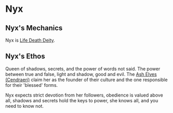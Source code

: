 # Nyx

## Nyx's Mechanics

Nyx is [Life Death Deity](../../Deity%20Mechanics/Life%20Death%20Deity.md).

## Nyx's Ethos

Queen of shadows, secrets, and the power of words not said. The power between true and false, light and shadow, good and evil. The [Ash Elves (Cendraeri)](../../../../Player%20Characters/Ancenstries/The%20People%20of%20Mithrinia/Elves.md#Ash%20Elf%20(Cendraeri)) claim her as the founder of their culture and the one responsible for their 'blessed' forms.

Nyx expects strict devotion from her followers, obedience is valued above all, shadows and secrets hold the keys to power, she knows all, and you need to know not.
